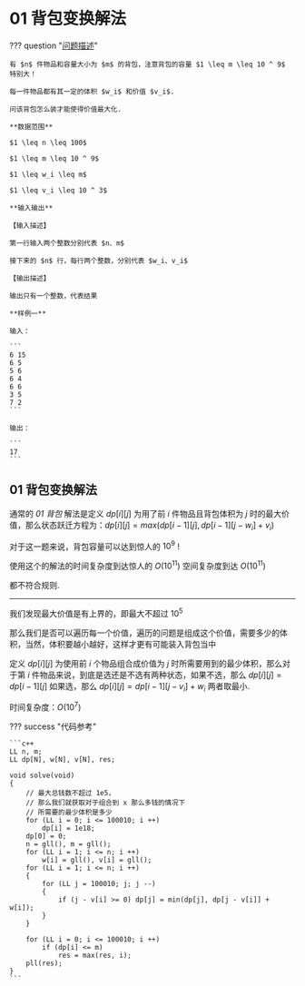 # 01 背包变换解法

??? question "[问题描述](https://www.luogu.com.cn/problem/T313940?contestId=101142)"

    有 $n$ 件物品和容量大小为 $m$ 的背包，注意背包的容量 $1 \leq m \leq 10 ^ 9$ 特别大！

    每一件物品都有其一定的体积 $w_i$ 和价值 $v_i$.

    问该背包怎么装才能使得价值最大化.

    **数据范围**

    $1 \leq n \leq 100$

    $1 \leq m \leq 10 ^ 9$

    $1 \leq w_i \leq m$

    $1 \leq v_i \leq 10 ^ 3$

    **输入输出**

    【输入描述】

    第一行输入两个整数分别代表 $n、m$

    接下来的 $n$ 行，每行两个整数，分别代表 $w_i、v_i$

    【输出描述】

    输出只有一个整数，代表结果

    **样例一**

    输入：

    ```
    6 15
    6 5
    5 6
    6 4
    6 6
    3 5
    7 2
    ```

    输出：

    ```
    17
    ```

## 01 背包变换解法

通常的 *01 背包* 解法是定义 $dp[i][j]$ 为用了前 $i$ 件物品且背包体积为 $j$ 时的最大价值，那么状态跃迁方程为：$dp[i][j] = max(dp[i - 1][j], dp[i - 1][j - w_i] + v_i)$

对于这一题来说，背包容量可以达到惊人的 $10 ^ 9$ !

使用这个的解法的时间复杂度到达惊人的 $O(10 ^ 11)$ 空间复杂度到达 $O(10 ^ 11)$

都不符合规则.

---

我们发现最大价值是有上界的，即最大不超过 $10 ^ 5$ 

那么我们是否可以遍历每一个价值，遍历的问题是组成这个价值，需要多少的体积，当然，体积要越小越好，这样才更有可能装入背包当中

定义 $dp[i][j]$ 为使用前 $i$ 个物品组合成价值为 $j$ 时所需要用到的最少体积，那么对于第 $i$ 件物品来说，到底是选还是不选有两种状态，如果不选，那么 $dp[i][j] = dp[i - 1][j]$ 如果选，那么 $dp[i][j] = dp[i - 1][j - v_i] + w_i$ 两者取最小.

时间复杂度：$O(10 ^ 7)$

??? success "代码参考"

    ```c++
    LL n, m;
    LL dp[N], w[N], v[N], res;

    void solve(void)
    {
        // 最大总钱数不超过 1e5，
        // 那么我们就获取对于组合到 x 那么多钱的情况下
        // 所需要的最少体积是多少
        for (LL i = 0; i <= 100010; i ++)
            dp[i] = 1e18;
        dp[0] = 0;
        n = gll(), m = gll();
        for (LL i = 1; i <= n; i ++)
            w[i] = gll(), v[i] = gll();
        for (LL i = 1; i <= n; i ++)
        {
            for (LL j = 100010; j; j --)
            {
                if (j - v[i] >= 0) dp[j] = min(dp[j], dp[j - v[i]] + w[i]);
            }
        }

        for (LL i = 0; i <= 100010; i ++)
            if (dp[i] <= m)
                res = max(res, i);
        pll(res);
    }
    ```